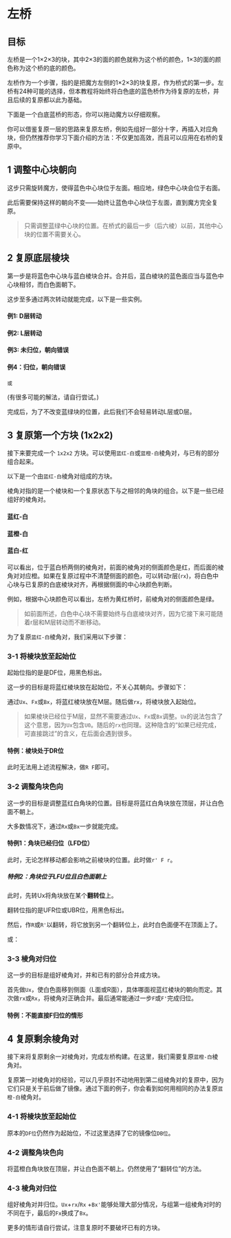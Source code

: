 <script type="text/javascript" src="/twistysim.js"></script>
<style type="text/css" rel="stylesheet">
/* modifies the opacity of the cube wireframe */
.ttk-shp-poly {
    stroke-opacity: 0.3;
}
</style>

# 左桥

## 目标

左桥是一个1×2×3的块，其中2×3的面的颜色就称为这个桥的颜色，1×3的面的颜色称为这个桥的底的颜色。

左桥作为一个步骤，指的是把魔方左侧的1×2×3的块复原，作为桥式的第一步。左桥有24种可能的选择，但本教程将始终将白色底的蓝色桥作为待复原的左桥，并且后续的复原都以此为基础。

下面是一个白底蓝桥的形态，你可以拖动魔方以仔细观察。

<div id="inf1">
<script type="text/javascript">
  TTk.AlgorithmPuzzle(3)
    .size({width:300, height:300})
    .fc('wttwttwtttttttttttrttrttttttttttttttbbbbbbtttttottottt')
    ('#inf1');
</script>

你可以借鉴复原一层的思路来复原左桥，例如先组好一部分十字，再插入对应角块，但仍然推荐你学习下面介绍的方法：不仅更加高效，而且可以应用在右桥的复原中。

## 1 调整中心块朝向

这步只需旋转魔方，使得蓝色中心块位于左面。相应地，绿色中心块会位于右面。

此后需要保持这样的朝向不变——始终让蓝色中心块位于左面，直到魔方完全复原。

<div id="centers">
<script type="text/javascript">
  TTk.AlgorithmPuzzle(3)
    .size({width:300, height:300})
    .fc('tttttttttttttgttttttttttttttttttttttttttbttttttttttttt')
    ('#centers');
</script>

> 只需调整蓝绿中心块的位置。在桥式的最后一步（后六棱）以前，其他中心块的位置不需要关心。

## 2 复原底层棱块

第一步是将蓝色中心块与蓝白棱块合并。合并后，蓝白棱块的蓝色面应当与蓝色中心块相邻，而白色面朝下。

<div id="DL-0">
<script type="text/javascript">
  TTk.AlgorithmPuzzle(3)
    .size({width:300, height:300})
    .fc('tttwtttttttttttttttttttttttttttttttttbttbttttttttttttt')
    ('#DL-0');
</script>

这步至多通过两次转动就能完成，以下是一些实例。

#### 例1: D层转动

<div id="DL">
<script type="text/javascript">
  TTk.AlgorithmPuzzle(3)
    .size({width:300, height:300})
    .fc('tttwtttttttttgtttttttttttttttttttttttbttbttttttttttttt')
    .case('D2')
    ('#DL');
</script>

#### 例2: L层转动

<div id="DL-L2">
<script type="text/javascript">
  TTk.AlgorithmPuzzle(3)
    .size({width:300, height:300})
    .fc('tttwtttttttttgtttttttttttttttttttttttbttbttttttttttttt')
    .case('L2')
    ('#DL-L2');
</script>

#### 例3: 未归位，朝向错误

<div id="DL-weird">
<script type="text/javascript">
  TTk.AlgorithmPuzzle(3)
    .size({width:300, height:300})
    .fc('tttwtttttttttgtttttttttttttttttttttttbttbttttttttttttt')
    .case(`B' D`)
    ('#DL-weird');
</script>

#### 例4：归位，朝向错误

<div id="DLflip">
<script type="text/javascript">
  TTk.AlgorithmPuzzle(3)
    .size({width:300, height:300})
    .fc('tttwtttttttttgtttttttttttttttttttttttbttbttttttttttttt')
    .case(`x F' D'`)
    ('#DLflip');
</script>

`或`

<div id="DLflip2">
<script type="text/javascript">
  TTk.AlgorithmPuzzle(3)
    .size({width:300, height:300})
    .fc('tttwtttttttttgtttttttttttttttttttttttbttbttttttttttttt')
    .case(`D' r D'`)
    ('#DLflip2');
</script>

(有很多可能的解法，请自行尝试。)

完成后，为了不改变蓝绿块的位置，此后我们不会轻易转动L层或D层。

## 3 复原第一个方块 (1x2x2)

接下来要完成一个 `1x2x2` 方块。可以使用`蓝红-白`或`蓝橙-白`棱角对，与已有的部分组合起来。

以下是一个由`蓝红-白`棱角对组成的方块。

<div id="square">
<script type="text/javascript">
  TTk.AlgorithmPuzzle(3)
    .size({width:300, height:300})
    .fc('tttwttwtttttttttttrttrtttttttttttttttbbtbbtttttttttttt')
    ('#square');
</script>

棱角对指的是一个棱块和一个复原状态下与之相邻的角块的组合。以下是一些已经组好的棱角对。

#### 蓝红-白

<div id="pair1">
<script type="text/javascript">
  TTk.AlgorithmPuzzle(3)
    .size({width:300, height:300})
    .fc('ttttttwtttttttttttrttrttttttttttttttttbttbtttttttttttt')
    ('#pair1');
</script>

#### 蓝橙-白

<div id="pair2">
<script type="text/javascript">
  TTk.AlgorithmPuzzle(3)
    .size({width:300, height:300})
    .fc('wtttttttttttttttttttttttttttttttttttbttbtttttttottottt')
    ('#pair2');
</script>

#### 蓝白-红

<div id="pair3">
<script type="text/javascript">
  TTk.AlgorithmPuzzle(3)
    .size({width:300, height:300})
    .fc('tttwttwtttttttttttrttttttttttttttttttbbttttttttttttttt')
    ('#pair3');
</script>

可以看出，位于蓝白桥两侧的棱角对，前面的棱角对的侧面颜色是红，而后面的棱角对对应橙。如果在复原过程中不清楚侧面的颜色，可以转动r层(`rx`)，将白色中心块与已复原的白底棱块对齐，再根据侧面的中心块颜色判断。

例如，根据中心块颜色可以看出，左桥为黄红桥时，前棱角对的侧面颜色是绿。

<div id="pair4">
<script type="text/javascript">
  TTk.AlgorithmPuzzle(3)
    .size({width:300, height:300})
    .fc('tttrrtttttttttttttttttgttttttttttttttyttyttttttttttttt')
    ('#pair4');
</script>

>如前面所述，白色中心块不需要始终与白底棱块对齐，因为它接下来可能随着r层和M层转动而不断移动。

为了复原`蓝红-白`棱角对，我们采用以下步骤：

### 3-1 将棱块放至起始位

起始位指的是是DF位，用黑色标出。

<div id="DF">
<script type="text/javascript">
  TTk.AlgorithmPuzzle(3)
    .size({width:300, height:300})
    .fc('tttwtttntttttttttttntttttttttttttttttbttbttttttttttttt')
    ('#DF');
</script>

这一步的目标是将蓝红棱块放在起始位，不关心其朝向。步骤如下：

通过`Ux`、`Fx`或`Bx`，将蓝红棱块放在M层。随后做`rx`，将棱块放入起始位。

<div id="DF-1">
<script type="text/javascript">
  TTk.AlgorithmPuzzle(3)
    .size({width:300, height:300})
    .fc('tttwttttttttttttbtttttttttttttttrttttbttbttttttttttttt')
    .alg(`U r'`)
    ('#DF-1');
</script>

>如果棱块已经位于M层，显然不需要通过`Ux`、`Fx`或`Bx`调整。`Ux`的说法包含了这个意思，因为`Ux`包含`U0`。随后的`rx`也同理。这种隐含的“如果已经完成，可直接跳过”的含义，在后面会遇到很多。

#### 特例：棱块处于DR位

此时无法用上述流程解决，做`R F`即可。

<div id="DF-2">
<script type="text/javascript">
  TTk.AlgorithmPuzzle(3)
    .size({width:300, height:300})
    .fc('tttwtbttttrttttttttttttttttttttttttttbttbttttttttttttt')
    .alg(`R F`)
    ('#DF-2');
</script>

###  3-2 调整角块色向

这一步的目标是调整蓝红白角块的位置。目标是将蓝红白角块放在顶层，并让白色面不朝上。

大多数情况下，通过`Rx`或`Bx`一步就能完成。

<div id="DLF-1">
<script type="text/javascript">
  TTk.AlgorithmPuzzle(3)
    .size({width:300, height:300})
    .fc('ttrwtttbtttwtttttttrtttttttttttttttttbttbttttbtttttttt')
    .alg(`B2`)
    ('#DLF-1');
</script>

#### 特例1：角块已经归位（LFD位）

此时，无论怎样移动都会影响之前棱块的位置。此时做`r' F r`。

<div id="DLF-2">
<script type="text/javascript">
  TTk.AlgorithmPuzzle(3)
    .size({width:300, height:300})
    .fc('tttwttbbttttttttttwrtttttttttttttttttbrtbttttttttttttt')
    .alg(`r' F r`)
    ('#DLF-2');
</script>

##### 特例2：角块位于LFU位且白色面朝上

此时，先转Ux将角块放在某个**翻转位**上。

翻转位指的是UFR位或UBR位，用黑色标出。

<div id="flip">
<script type="text/javascript">
  TTk.AlgorithmPuzzle(3)
    .size({width:300, height:300})
    .fc('tttwtttttttttttntnttttttttnttntttttntbttbttttttttttttt')
    ('#flip');
</script>

然后，作`R`或`R'`以翻转，将它放到另一个翻转位上，此时白色面便不在顶面上了。

<div id="DLF-3">
<script type="text/javascript">
  TTk.AlgorithmPuzzle(3)
    .size({width:300, height:300})
    .fc('tttwtttbtttttttttttrttttbttwtttttttttbttbtttrttttttttt')
    .alg(`U' R`)
    ('#DLF-3');
</script>

或：

<div id="DLF-4">
<script type="text/javascript">
  TTk.AlgorithmPuzzle(3)
    .size({width:300, height:300})
    .fc('tttwtttbtttttttttttrttttbttwtttttttttbttbtttrttttttttt')
    .alg(`U2' R'`)
    ('#DLF-4');
</script>

###  3-3 棱角对归位

这一步的目标是组好棱角对，并和已有的部分合并成方块。

首先做`Ux`，使白色面移到侧面（L面或R面），具体哪面视蓝红棱块的朝向而定。其次做`rx`或`Rx`，将棱角对正确合并。最后通常能通过一步`F`或`F'`完成归位。

<div id="pair5">
<script type="text/javascript">
  TTk.AlgorithmPuzzle(3)
    .size({width:300, height:300})
    .fc('tttwtttbtttttttttttrttttrttbtttttttttbttbtttwttttttttt')
    .alg(`U2' R2 F`)
    ('#pair5');
</script>

#### 特例：不能直接F归位的情形

<div id="pair6">
<script type="text/javascript">
  TTk.AlgorithmPuzzle(3)
    .size({width:300, height:300})
    .fc('tttwtttrtttttttttbtbtttttttttttttttrtbttbttttttttttwtt')
    .alg(`U' r2 U2 r' F`)
    ('#pair6');
</script>


## 4 复原剩余棱角对

接下来将复原剩余一对棱角对，完成左桥构建。在这里，我们需要复原`蓝橙-白`棱角对。

复原第一对棱角对的经验，可以几乎原封不动地用到第二组棱角对的复原中，因为它们只是关于前后做了镜像。通过下面的例子，你会看到如何用相同的办法复原`蓝橙-白`棱角对。

### 4-1 将棱块放至起始位

原本的`DF位`仍然作为起始位，不过这里选择了它的镜像位`DB位`。

<div id="DB">
<script type="text/javascript">
  TTk.AlgorithmPuzzle(3)
    .size({width:300, height:300})
    .fc('ottwttwtttttttttttrttrttttttttttttttwbbobbtttttbttbttt')
    .alg(`B' r`)
    ('#DB');
</script>

###  4-2 调整角块色向

将蓝橙白角块放在顶层，并让白色面不朝上。仍然使用了“翻转位”的方法。

<div id="DLB">
<script type="text/javascript">
  TTk.AlgorithmPuzzle(3)
    .size({width:300, height:300})
    .fc('tbtwttwtttttttttttrttrtttttttttttwtttbbtbbotttottttttb')
    .alg(`U R'`)
    ('#DLB');
</script>

###  4-3 棱角对归位

组好棱角对并归位。`Ux`+`rx`/`Rx` +`Bx'`能够处理大部分情况，与组第一组棱角对时的不同在于，最后的`Fx`换成了`Bx`。

<div id="pair7">
<script type="text/javascript">
  TTk.AlgorithmPuzzle(3)
    .size({width:300, height:300})
    .fc('tbtwttwttttttttbttrttrttttwttotttttttbbtbbttttottttttt')
    .alg(`U' R B'`)
    ('#pair7');
</script>

更多的情形请自行尝试，注意复原时不要破坏已有的方块。